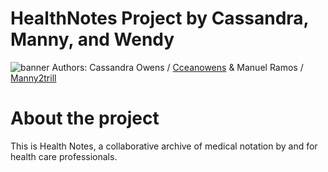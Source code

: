 # HealthNotes Project by Cassandra, Manny, and Wendy


![banner](./assets/banner.png)
Authors: Cassandra Owens / [Cceanowens](https://github.com/Cceanowens) & Manuel Ramos / [Manny2trill](https://github.com/Manny2trill) 
<br>
#  <h1>About the project</h1>
This is Health Notes, a collaborative archive of medical notation by and for health care professionals.

<br>
<br>

